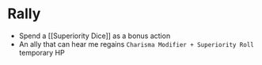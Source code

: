 # Rally

* Spend a [[Superiority Dice]] as a bonus action
* An ally that can hear me regains `Charisma Modifier + Superiority Roll` temporary HP